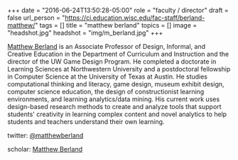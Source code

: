 +++
date = "2016-06-24T13:50:28-05:00"
role = "faculty / director"
draft = false
url_person = "https://ci.education.wisc.edu/fac-staff/berland-matthew/"
tags = []
title = "matthew berland"
topics = []
image = "headshot.jpg"
headshot = "img/m_berland.jpg"
+++

[Matthew Berland](https://ci.education.wisc.edu/ci/people/faculty/matthew-berland) is an Associate Professor of Design, Informal, and Creative Education in the Department of Curriculum and Instruction and the director of the UW Game Design Program. He completed a doctorate in Learning Sciences at Northwestern University and a postdoctoral fellowship in Computer Science at the University of Texas at Austin. He studies computational thinking and literacy, game design, museum exhibit design, computer science education, the design of constructionist learning environments, and learning analytics/data mining. His current work uses design-based research methods to create and analyze tools that support students' creativity in learning complex content and novel analytics to help students and teachers understand their own learning.

twitter: [@matthewberland](https://twitter.com/matthewberland)

scholar: [Matthew Berland](https://scholar.google.com/citations?user=91X3w90AAAAJ&hl=en&oi=ao)
